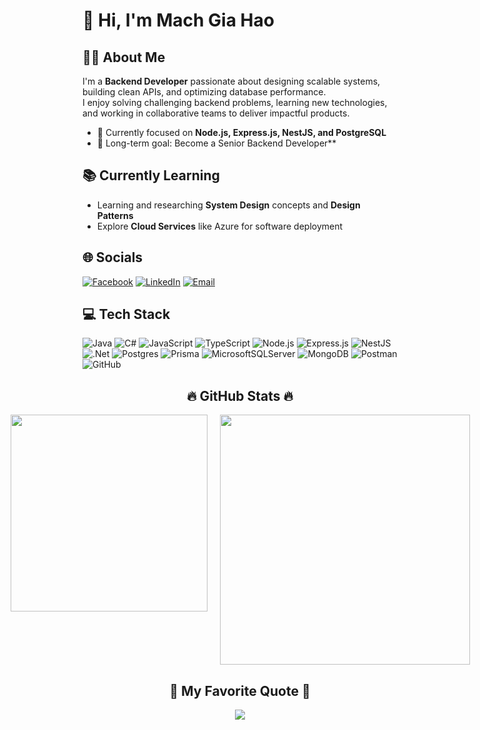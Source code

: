 # 👋 Hi, I'm Mach Gia Hao  


## 👨‍💻 About Me
I'm a **Backend Developer** passionate about designing scalable systems, building clean APIs, and optimizing database performance.  
I enjoy solving challenging backend problems, learning new technologies, and working in collaborative teams to deliver impactful products.  

- 🔭 Currently focused on **Node.js, Express.js, NestJS, and PostgreSQL**  
- 🚀 Long-term goal: Become a Senior Backend Developer** 


## 📚 Currently Learning
- Learning and researching **System Design** concepts and **Design Patterns** 
- Explore **Cloud Services** like Azure for software deployment


<h2>🌐 Socials</h2>

[![Facebook](https://img.shields.io/badge/Facebook-%231877F2.svg?logo=Facebook&logoColor=white)](https://www.facebook.com/giahao.mach.39) 
[![LinkedIn](https://img.shields.io/badge/LinkedIn-%230077B5.svg?logo=linkedin&logoColor=white)](https://www.linkedin.com/in/machgiahao/) 
[![Email](https://img.shields.io/badge/Email-D14836?logo=gmail&logoColor=white)](mailto:machgiahao0979@gmail.com)  


<h2>💻 Tech Stack</h2>

![Java](https://img.shields.io/badge/java-%23ED8B00.svg?style=for-the-badge&logo=openjdk&logoColor=white) 
![C#](https://img.shields.io/badge/c%23-%23239120.svg?style=for-the-badge&logo=csharp&logoColor=white) 
![JavaScript](https://img.shields.io/badge/javascript-%23323330.svg?style=for-the-badge&logo=javascript&logoColor=%23F7DF1E) 
![TypeScript](https://img.shields.io/badge/typescript-%23007ACC.svg?style=for-the-badge&logo=typescript&logoColor=white) 
![Node.js](https://img.shields.io/badge/node.js-6DA55F?style=for-the-badge&logo=node.js&logoColor=white) 
![Express.js](https://img.shields.io/badge/express.js-%23404d59.svg?style=for-the-badge&logo=express&logoColor=%2361DAFB) 
![NestJS](https://img.shields.io/badge/nestjs-%23E0234E.svg?style=for-the-badge&logo=nestjs&logoColor=white) 
![.Net](https://img.shields.io/badge/.NET-5C2D91?style=for-the-badge&logo=.net&logoColor=white) 
![Postgres](https://img.shields.io/badge/postgres-%23316192.svg?style=for-the-badge&logo=postgresql&logoColor=white) 
![Prisma](https://img.shields.io/badge/Prisma-3982CE?style=for-the-badge&logo=Prisma&logoColor=white) 
![MicrosoftSQLServer](https://img.shields.io/badge/Microsoft%20SQL%20Server-CC2927?style=for-the-badge&logo=microsoft%20sql%20server&logoColor=white) 
![MongoDB](https://img.shields.io/badge/MongoDB-%2347A248.svg?style=for-the-badge&logo=mongodb&logoColor=white) 
![Postman](https://img.shields.io/badge/Postman-FF6C37?style=for-the-badge&logo=postman&logoColor=white) 
![GitHub](https://img.shields.io/badge/github-%23121011.svg?style=for-the-badge&logo=github&logoColor=white)  


<h2 align="center">🔥 GitHub Stats 🔥</h2>

<div align="center" style="display: flex; justify-content: center; gap: 20px;">
  <img src="https://github-readme-stats.vercel.app/api/top-langs/?username=machgiahao&theme=radical&hide_border=false&layout=compact" width="315" />
  <img src="https://github-readme-stats.vercel.app/api?username=machgiahao&theme=radical&hide_border=false&include_all_commits=false&count_private=false" width="400" />
</div>


<h2 align="center">📑 My Favorite Quote 📑</h2>

<p align="center">
  <img src="https://quotes-github-readme.vercel.app/api?type=horizontal&theme=radical"/>
</p>

